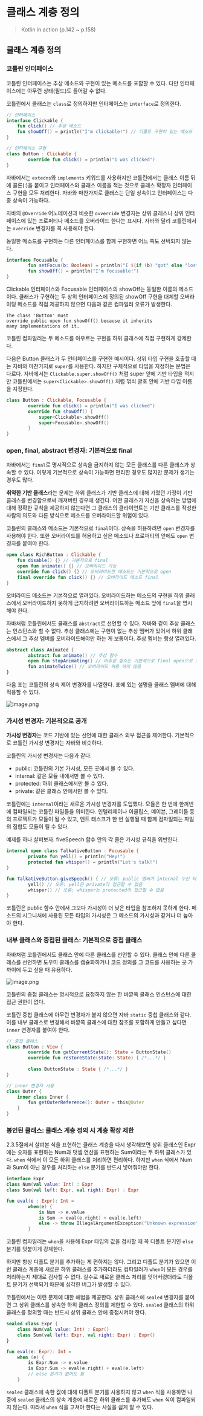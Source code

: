 # 클래스 계층 정의

> Kotlin in action (p.142 ~ p.158)

## **클래스 계층 정의**

### **코틀린 인터페이스**

코틀린 인터페이스는 추상 메소드와 구현이 있는 메소드를 포함할 수 있다. 다만 인터페이스에는 아무런 상태(필드)도 들어갈 수 없다.

코틀린에서 클래스는 `class`로 정의하지만 인터페이스는 `interface`로 정의한다.

```kotlin
// 인터페이스
interface Clickable {
    fun click() // 추상 메소드
    fun showOff() = println("I'm clickable!") // 디폴트 구현이 있는 메소드
}

// 인터페이스 구현
class Button : Clickable {
		override fun click() = println("I was clicked")
}
```

자바에서는 `extedns`와 `implements` 키워드를 사용하지만 코틀린에서는 클래스 이름 뒤에 콜론(:)을 붙이고 인터페이스와 클래스 이름을 적는 것으로 클래스 확장자 인터페이스 구현을 모두 처리한다. 자바와 마찬가지로 클래스는 단일 상속이고 인터페이스는 다중 상속이 가능하다.

자바의 `@Override` 어노테이션과 비슷한 `ovverride` 변경자는 상위 클래스나 상위 인터페이스에 있는 프로퍼티나 메소드를 오버라이드 한다는 표시다. 자바와 달리 코틀린에서는 `override` 변경자를 꼭 사용해야 한다.

동일한 메소드를 구현하는 다른 인터페이스를 함께 구현하면 어느 쪽도 선택되지 않는다.

```kotlin
interface Focusable {
		fun setFocus(b: Boolean) = println("I ${if (b) "got" else "lost"} focus.")
		fun showOff() = println("I'm focusable!")
}
```

Clickable 인터페이스와 Focusable 인터페이스의 showOff는 동일한 이름의 메소드이다. 클래스가 구현하는 두 상위 인터페이스에 정의된 showOff 구현을 대체할 오버라이딩 메소드를 직접 제공하지 않으면 다음과 같은 컴파일러 오류가 발생한다.

```
The class 'Button' must
override public open fun showOff() because it inherits
many implementations of it.
```

코틀린 컴파일러는 두 메소드를 아우르는 구현을 하위 클래스에 직접 구현하게 강제한다.

다음은 Button 클래스가 두 인터페이스를 구현한 예시이다. 상위 타입 구현을 호출할 때는 자바와 마찬가지로 `super`를 사용한다. 하지만 구체적으로 타입을 지정하는 문법은 다르다. 자바에서는 `Clickable.super.showOff()` 처럼 super 앞에 기반 타입을 적지만 코틀린에서는 `super<Clickable>.showOff()` 처럼 꺾쇠 괄호 안에 기반 타입 이름을 지정한다.

```kotlin
class Button : Clickable, Focusable {
		override fun click() = println("I was clicked")
		override fun showOff() {
			super<Clickable>.showOff()
			super<Focusable>.showOff()
		}
}
```

### **open, final, abstract 변경자: 기본적으로 final**

자바에서는 `final`로 명시적으로 상속을 금지하지 않는 모든 클래스를 다른 클래스가 상속할 수 있다. 이렇게 기본적으로 상속이 가능하면 편리한 경우도 많지만 문제가 생기는 경우도 많다.

**취약한 기반 클래스**라는 문제는 하위 클래스가 기반 클래스에 대해 가졌던 가정이 기반 클래스를 변경함으로써 깨져버린 경우에 생긴다. 어떤 클래스가 자신을 상속하는 방법에 대해 정확한 규칙을 제공하지 않는다면 그 클래스의 클라이언트는 기반 클래스를 작성한 사람의 의도와 다른 방식으로 메소드를 오버라이드할 위험이 있다.

코틀린의 클래스와 메소드는 기본적으로 `final`이다. 상속을 허용하려면 `open` 변경자를 사용해야 한다. 또한 오버라이드를 허용하고 싶은 메소드나 프로퍼티의 앞에도 `open` 변경자를 붙여야 한다.

```kotlin
open class RichButton : Clickable {
    fun disable() {} // 기본적으로 final
    open fun animate() {} // 오버라이드 가능
    override fun click() {} // 오버라이드한 메소드는 기본적으로 open
    final override fun click() {} // 오버라이드 메소드 final
}
```

오버라이드 메소드는 기본적으로 열려있다. 오버라이드하는 메소드의 구현을 하위 클래스에서 오버라이드하지 못하게 금지하려면 오버라이드하는 메소드 앞에 `final`을 명시해야 한다.

자바처럼 코틀린에서도 클래스를 `abstract`로 선언할 수 있다. 자바와 같이 추상 클래스는 인스턴스와 할 수 없다. 추상 클래스에는 구현이 없는 추상 멤버가 있어서 하위 클래스에서 그 추상 멤버를 오버라이드해야만 하는 게 보통이다. 추상 멤버는 항상 열려있다.

```kotlin
abstract class Animated {
		abstract fun animate() // 추상 함수
		open fun stopAnimating() // 비추상 함수는 기본적으로 final open으로 오버라이드 허용
		fun animateTwice() // 오버라이드 허용 하지 않음
}
```

다음 표는 코틀린의 상속 제어 변경자를 나열한다. 표에 있는 설명을 클래스 멤버에 대해 적용할 수 있다.

![image.png](attachment:a36ce9be-e3d8-4ae2-9894-93a9da40db0c:image.png)

### **가시성 변경자: 기본적으로 공개**

**가시성 변경자**는 코드 기반에 있는 선언에 대한 클래스 외부 접근을 제어한다. 기본적으로 코틀린 가시성 변경자는 자바와 비슷하다.

코틀린의 가시성 변경자는 다음과 같다.

- public: 코틀린의 기본 가시성, 모든 곳에서 볼 수 있다.
- internal: 같은 모듈 내에서만 볼 수 있다.
- protected: 하위 클래스에서만 볼 수 있다.
- private: 같은 클래스 안에서만 볼 수 있다.

코틀린에는 `internal`이라는 새로운 가시성 변경자를 도입했다. 모듈은 한 번에 한꺼번에 컴파일되는 코틀린 파일들을 의미한다. 인텔리제이나 이클립스, 메이븐, 그레이들 등의 프로젝트가 모듈이 될 수 있고, 앤트 태스크가 한 번 실행될 때 함께 컴파일되는 파일의 집합도 모듈이 될 수 있다.

예제를 하나 살펴보자. fiveSpeech 함수 안의 각 줄은 가시성 규칙을 위반한다.

```kotlin
internal open class TalkativeButton : Focusable {
		private fun yell() = println("Hey!")
		protected fun whisper() = println("Let's talk!")
}

fun TalkativeButton.giveSpeech() { // 오류: public 멤버가 internal 수신 타입을 노출
		yell() // 오류: yell은 private라 접근할 수 없음
		whisper() // 오류: whisper는 protected라 접근할 수 없음
}
```

코틀린은 public 함수 안에서 그보다 가시성이 더 낮은 타입을 참조하지 못하게 한다. 메소드의 시그니처에 사용된 모든 타입의 가시성은 그 메소드의 가시성과 같거나 더 높아야 한다.

### **내부 클래스와 중첩된 클래스: 기본적으로 중첩 클래스**

자바처럼 코틀린에서도 클래스 안에 다른 클래스를 선언할 수 있다. 클래스 안에 다른 클래스를 선언하면 도우미 클래스를 캡슐화하거나 코드 정의를 그 코드를 사용하는 곳 가까이에 두고 싶을 때 유용하다.

![image.png](attachment:58277b19-fcc9-4bb2-8cff-18c78e5144e4:image.png)

코틀린의 중첩 클래스는 명시적으로 요청하지 않는 한 바깥쪽 클래스 인스턴스에 대한 접근 권한이 없다.

코틀린 중첩 클래스에 아무런 변경자가 붙지 않으면 자바 `static` 중첩 클래스와 같다. 이를 내부 클래스로 변경해서 바깥쪽 클래스에 대한 참조를 포함하게 만들고 싶다면 `inner` 변경자를 붙여야 한다.

```kotlin
// 중첩 클래스
class Button : View {
		override fun getCurrentState(): State = ButtonState()
		override fun restoreState(state: State) { /*...*/ }
		
		class ButtonState : State { /*...*/ }
}

// inner 변경자 사용
class Outer {
    inner class Inner {
        fun getOuterReference(): Outer = this@Outer
    }
}
```

### **봉인된 클래스: 클래스 계층 정의 시 계층 확장 제한**

2.3.5절에서 살펴본 식을 표현하는 클래스 계층을 다시 생각해보면 상위 클래스인 Expr에는 숫자를 표현하는 Num과 덧셈 연산을 표현하는 Sum이라는 두 하위 클래스가 있다. `when` 식에서 이 모든 하위 클래스를 처리하면 편리하다. 하지만 `when` 식에서 Num과 Sum이 아닌 경우를 처리하는 `else` 분기를 반드시 넣어줘야만 한다.

```kotlin
interface Expr
class Num(val value: Int) : Expr
class Sum(val left: Expr, val right: Expr) : Expr

fun eval(e : Expr): Int =
		when(e) {
			is Num -> e.value
			is Sum -> eval(e.right) + eval(e.left)
			else -> throw IllegalArgumentException("Unknown expression")
		}
```

코틀린 컴파일러는 `when`을 사용해 Expr 타입의 값을 검사할 때 꼭 디폴트 분기인 `else` 분기를 덧붙이게 강제한다.

하지만 항상 디폴트 분기를 추가하는 게 편하지는 않다. 그리고 디폴트 분기가 있으면 이런 클래스 계층에 새로운 하위 클래스를 추가하더라도 컴파일러가 `when`이 모든 경우를 처리하는지 제대로 검사할 수 없다. 실수로 새로운 클래스 처리를 잊어버렸더라도 디폴트 분기가 선택되기 때문에 심각한 버그가 발생할 수 있다.

코틀린에서는 이런 문제에 대한 해법을 제공한다. 상위 클래스에 `sealed` 변경자를 붙이면 그 상위 클래스를 상속한 하위 클래스 정의를 제한할 수 있다. `sealed` 클래스의 하위 클래스를 정의할 때는 반드시 상위 클래스 안에 중첩시켜야 한다.

```kotlin
sealed class Expr {
    class Num(val value: Int) : Expr()
    class Sum(val left: Expr, val right: Expr) : Expr()
}

fun eval(e: Expr): Int =
    when (e) {
        is Expr.Num -> e.value
        is Expr.Sum -> eval(e.right) + eval(e.left)
        // else 분기가 없어도 됨
    }
```

`sealed` 클래스에 속한 값에 대해 디폴트 분기를 사용하지 않고 `when` 식을 사용하면 나중에 `sealed` 클래스의 상속 계층에 새로운 하위 클래스를 추가해도 `when` 식이 컴파일되지 않는다. 따라서 `when` 식을 고쳐야 한다는 사실을 쉽게 알 수 있다.